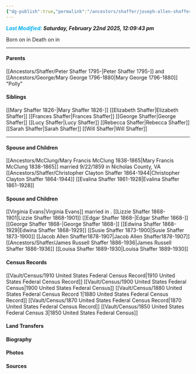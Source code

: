 ```yaml
---
{"dg-publish":true,"permalink":"/ancestors/shaffer/joseph-allen-shaffer-1838-1911/","tags":["Joseph-Allen-Shaffer"]}
---
```


***<font color="#00b0f0">Last Modified:</font> Saturday, February 22nd 2025, 12:09:43 pm***

Born on  <!-- link to date --> in <!-- link to place -->
Death on <!-- link to date --> in <!-- link to place -->

---
#### Parents
[[Ancestors/Shaffer/Peter Shaffer 1795-\|Peter Shaffer 1795-]] and [[Ancestors/George/Mary George 1796-1880\|Mary George 1796-1880]] "Polly"
#### Siblings
[[Mary Shaffer 1826-\|Mary Shaffer 1826-]]
[[Elizabeth Shaffer\|Elizabeth Shaffer]]
[[Frances Shaffer\|Frances Shaffer]]
[[George Shaffer\|George Shaffer]]
[[Lucy Shaffer\|Lucy Shaffer]]
[[Rebecca Shaffer\|Rebecca Shaffer]]
[[Sarah Shaffer\|Sarah Shaffer]]
[[Will Shaffer\|Will Shaffer]]

---
#### Spouse and Children
[[Ancestors/McClung/Mary Francis McClung 1838-1865\|Mary Francis McClung 1838-1865]] married 9/22/1859 in Nicholas County, VA
[[Ancestors/Shaffer/Christopher Clayton Shaffer 1864-1944\|Christopher Clayton Shaffer 1864-1944]] 
[[Evalina Shaffer 1861-1928\|Evalina Shaffer 1861-1928]]
#### Spouse and Children
[[Virginia Evans\|Virginia Evans]] married <!-- link to date --> in <!-- link to place -->.
[[Lizzie Shaffer 1868-1901\|Lizzie Shaffer 1868-1901]]
[[Edgar Shaffer 1868-\|Edgar Shaffer 1868-]]
[[George Shaffer 1868-\|George Shaffer 1868-]]
[[Edwina Shaffer 1868-1929\|Edwina Shaffer 1868-1929]]
[[Susie Shaffer 1873-1900\|Susie Shaffer 1873-1900]]
[[Jacob Allen Shaffer1878-1907\|Jacob Allen Shaffer1878-1907]]
[[Ancestors/Shaffer/James Russell Shaffer 1886-1936\|James Russell Shaffer 1886-1936]]
[[Louisa Shaffer 1889-1930\|Louisa Shaffer 1889-1930]]
#### Census Records
[[Vault/Census/1910 United States Federal Census Record\|1910 United States Federal Census Record]]
[[Vault/Census/1900 United States Federal Census\|1900 United States Federal Census]]
[[Vault/Census/1880 United States Federal Census Record 1\|1880 United States Federal Census Record]]
[[Vault/Census/1870 United States Federal Census Record\|1870 United States Federal Census Record]]
[[Vault/Census/1850 United States Federal Census 3\|1850 United States Federal Census]]
#### Land Transfers

#### Biography

#### Photos

#### Sources

